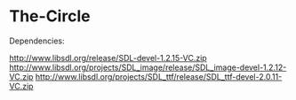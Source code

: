 The-Circle
==========
Dependencies:

http://www.libsdl.org/release/SDL-devel-1.2.15-VC.zip
http://www.libsdl.org/projects/SDL_image/release/SDL_image-devel-1.2.12-VC.zip
http://www.libsdl.org/projects/SDL_ttf/release/SDL_ttf-devel-2.0.11-VC.zip
